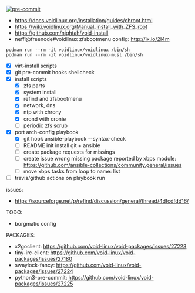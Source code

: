 [![pre-commit](https://img.shields.io/badge/pre--commit-enabled-brightgreen?logo=pre-commit&logoColor=white)](https://github.com/pre-commit/pre-commit)

- https://docs.voidlinux.org/installation/guides/chroot.html
- https://wiki.voidlinux.org/Manual_install_with_ZFS_root
- https://github.com/nightah/void-install
- neffi@freenode#voidlinux zfsbootmenu config: http://ix.io/2I4m

```
podman run --rm -it voidlinux/voidlinux /bin/sh
podman run --rm -it voidlinux/voidlinux-musl /bin/sh
```

- [x] virt-install scripts
- [x] git pre-commit hooks shellcheck
- [x] install scripts
  - [x] zfs parts
  - [x] system install
  - [x] refind and zfsbootmenu
  - [x] network, dns
  - [x] ntp with chrony
  - [x] crond with cronie
  - [ ] periodic zfs scrub
- [x] port arch-config playbook
  - [x] git hook ansible-playbook --syntax-check
  - [ ] README init install git + ansible
  - [ ] create package requests for missings
  - [ ] create issue wrong missing package reported by xbps module: https://github.com/ansible-collections/community.general/issues
  - [ ] move xbps tasks from loop to name: list
- [ ] travis/github actions on playbook run

issues:
- https://sourceforge.net/p/refind/discussion/general/thread/4dfcdfdd16/

TODO:
- borgmatic config

PACKAGES:
- x2goclient: https://github.com/void-linux/void-packages/issues/27223
- tiny-irc-client: https://github.com/void-linux/void-packages/issues/27180
- swaylock-fancy: https://github.com/void-linux/void-packages/issues/27224
- python3-pre-commit: https://github.com/void-linux/void-packages/issues/27225
